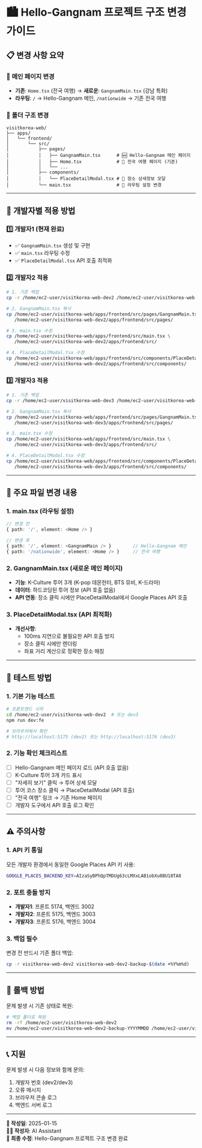 # 🏙️ Hello-Gangnam 프로젝트 구조 변경 가이드

## 📋 **변경 사항 요약**

### 🎯 **메인 페이지 변경**
- **기존**: `Home.tsx` (전국 여행) → **새로운**: `GangnamMain.tsx` (강남 특화)
- **라우팅**: `/` → Hello-Gangnam 메인, `/nationwide` → 기존 전국 여행

### 📁 **폴더 구조 변경**
```
visitkorea-web/
├── apps/
│   └── frontend/
│       └── src/
│           ├── pages/
│           │   ├── GangnamMain.tsx      # 🆕 Hello-Gangnam 메인 페이지
│           │   ├── Home.tsx             # 🔄 전국 여행 페이지 (기존)
│           │   └── ...
│           ├── components/
│           │   └── PlaceDetailModal.tsx # 🔄 장소 상세정보 모달
│           └── main.tsx                 # 🔄 라우팅 설정 변경
```

---

## 🔧 **개발자별 적용 방법**

### **1️⃣ 개발자1 (현재 완료)**
- ✅ `GangnamMain.tsx` 생성 및 구현
- ✅ `main.tsx` 라우팅 수정
- ✅ `PlaceDetailModal.tsx` API 호출 최적화

### **2️⃣ 개발자2 적용**
```bash
# 1. 기존 백업
cp -r /home/ec2-user/visitkorea-web-dev2 /home/ec2-user/visitkorea-web-dev2-backup-$(date +%Y%m%d)

# 2. GangnamMain.tsx 복사
cp /home/ec2-user/visitkorea-web/apps/frontend/src/pages/GangnamMain.tsx \
   /home/ec2-user/visitkorea-web-dev2/apps/frontend/src/pages/

# 3. main.tsx 수정
cp /home/ec2-user/visitkorea-web/apps/frontend/src/main.tsx \
   /home/ec2-user/visitkorea-web-dev2/apps/frontend/src/

# 4. PlaceDetailModal.tsx 수정
cp /home/ec2-user/visitkorea-web/apps/frontend/src/components/PlaceDetailModal.tsx \
   /home/ec2-user/visitkorea-web-dev2/apps/frontend/src/components/
```

### **3️⃣ 개발자3 적용**
```bash
# 1. 기존 백업
cp -r /home/ec2-user/visitkorea-web-dev3 /home/ec2-user/visitkorea-web-dev3-backup-$(date +%Y%m%d)

# 2. GangnamMain.tsx 복사
cp /home/ec2-user/visitkorea-web/apps/frontend/src/pages/GangnamMain.tsx \
   /home/ec2-user/visitkorea-web-dev3/apps/frontend/src/pages/

# 3. main.tsx 수정
cp /home/ec2-user/visitkorea-web/apps/frontend/src/main.tsx \
   /home/ec2-user/visitkorea-web-dev3/apps/frontend/src/

# 4. PlaceDetailModal.tsx 수정
cp /home/ec2-user/visitkorea-web/apps/frontend/src/components/PlaceDetailModal.tsx \
   /home/ec2-user/visitkorea-web-dev3/apps/frontend/src/components/
```

---

## 📝 **주요 파일 변경 내용**

### **1. main.tsx (라우팅 설정)**
```typescript
// 변경 전
{ path: '/', element: <Home /> }

// 변경 후
{ path: '/', element: <GangnamMain /> }        // Hello-Gangnam 메인
{ path: '/nationwide', element: <Home /> }     // 전국 여행
```

### **2. GangnamMain.tsx (새로운 메인 페이지)**
- **기능**: K-Culture 투어 3개 (K-pop 데몬헌터, BTS 뮤비, K-드라마)
- **데이터**: 하드코딩된 투어 정보 (API 호출 없음)
- **API 연동**: 장소 클릭 시에만 PlaceDetailModal에서 Google Places API 호출

### **3. PlaceDetailModal.tsx (API 최적화)**
- **개선사항**: 
  - 100ms 지연으로 불필요한 API 호출 방지
  - 장소 클릭 시에만 렌더링
  - 좌표 거리 계산으로 정확한 장소 매칭

---

## 🚀 **테스트 방법**

### **1. 기본 기능 테스트**
```bash
# 프론트엔드 시작
cd /home/ec2-user/visitkorea-web-dev2  # 또는 dev3
npm run dev:fe

# 브라우저에서 확인
# http://localhost:5175 (dev2) 또는 http://localhost:5176 (dev3)
```

### **2. 기능 확인 체크리스트**
- [ ] Hello-Gangnam 메인 페이지 로드 (API 호출 없음)
- [ ] K-Culture 투어 3개 카드 표시
- [ ] "자세히 보기" 클릭 → 투어 상세 모달
- [ ] 투어 코스 장소 클릭 → PlaceDetailModal (API 호출)
- [ ] "전국 여행" 링크 → 기존 Home 페이지
- [ ] 개발자 도구에서 API 호출 로그 확인

---

## ⚠️ **주의사항**

### **1. API 키 통일**
모든 개발자 환경에서 동일한 Google Places API 키 사용:
```bash
GOOGLE_PLACES_BACKEND_KEY=AIzaSyBPhQpTMDUg63cLMXxLAB1obXu8BU18TA8
```

### **2. 포트 충돌 방지**
- **개발자1**: 프론트 5174, 백엔드 3002
- **개발자2**: 프론트 5175, 백엔드 3003  
- **개발자3**: 프론트 5176, 백엔드 3004

### **3. 백업 필수**
변경 전 반드시 기존 폴더 백업:
```bash
cp -r visitkorea-web-dev2 visitkorea-web-dev2-backup-$(date +%Y%m%d)
```

---

## 🔄 **롤백 방법**

문제 발생 시 기존 상태로 복원:
```bash
# 백업 폴더로 복원
rm -rf /home/ec2-user/visitkorea-web-dev2
mv /home/ec2-user/visitkorea-web-dev2-backup-YYYYMMDD /home/ec2-user/visitkorea-web-dev2
```

---

## 📞 **지원**

문제 발생 시 다음 정보와 함께 문의:
1. 개발자 번호 (dev2/dev3)
2. 오류 메시지
3. 브라우저 콘솔 로그
4. 백엔드 서버 로그

---

**📅 작성일**: 2025-01-15  
**👨‍💻 작성자**: AI Assistant  
**🔄 최종 수정**: Hello-Gangnam 프로젝트 구조 변경 완료
